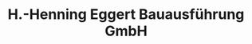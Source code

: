 ---
title: "H.-Henning Eggert Bauausführung GmbH"
url: /schoenberg/h-henning-eggert-bauausfuehrung-gmbh/
shop: Allgemein
---